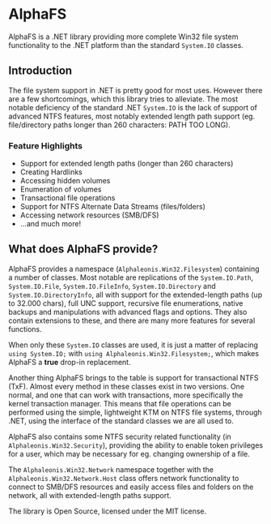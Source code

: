 # AlphaFS

AlphaFS is a .NET library providing more complete Win32 file system functionality to the .NET platform than the standard `System.IO` classes.

## Introduction

The file system support in .NET is pretty good for most uses. However there are a few shortcomings, which this library tries to alleviate. The most notable deficiency of the standard .NET `System.IO` is the lack of support of advanced NTFS features, most notably extended length path support (eg. file/directory paths longer than 260 characters: PATH TOO LONG).

### Feature Highlights

* Support for extended length paths (longer than 260 characters)
* Creating Hardlinks
* Accessing hidden volumes
* Enumeration of volumes
* Transactional file operations
* Support for NTFS Alternate Data Streams (files/folders)
* Accessing network resources (SMB/DFS)
* ...and much more!

## What does AlphaFS provide?

AlphaFS provides a namespace (`Alphaleonis.Win32.Filesystem`) containing a number of classes. Most notable
are replications of the `System.IO.Path`, `System.IO.File`, `System.IO.FileInfo`, `System.IO.Directory` and `System.IO.DirectoryInfo`, all with support for the extended-length paths (up to 32.000 chars), full UNC support,
recursive file enumerations, native backups and manipulations with advanced flags and options.
They also contain extensions to these, and there are many more features for several functions.

When only  these `System.IO` classes are used, it is just a matter of replacing `using System.IO;`
with `using Alphaleonis.Win32.Filesystem;`, which makes AlphaFS a **true** drop-in replacement.

Another thing AlphaFS brings to the table is support for transactional NTFS (TxF). Almost every method in
these classes exist in two versions. One normal, and one that can work with transactions, more specifically the
kernel transaction manager. This means that file operations can be performed using the simple, lightweight KTM 
on NTFS file systems, through .NET, using the interface of the standard classes we are all used to.

AlphaFS also contains some NTFS security related functionality (in `Alphaleonis.Win32.Security`), providing 
the ability to enable token privileges for a user, which may be necessary for eg. changing ownership of a file.

The `Alphaleonis.Win32.Network` namespace together with the `Alphaleonis.Win32.Network.Host` class offers
network functionality to connect to SMB/DFS resources and easily access files and folders on the network,
all with extended-length paths support.

The library is Open Source, licensed under the MIT license.
